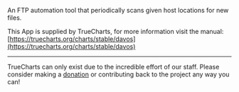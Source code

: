 An FTP automation tool that periodically scans given host locations for new files.

This App is supplied by TrueCharts, for more information visit the manual: [https://truecharts.org/charts/stable/davos](https://truecharts.org/charts/stable/davos)

---

TrueCharts can only exist due to the incredible effort of our staff.
Please consider making a [donation](https://truecharts.org/about/sponsor) or contributing back to the project any way you can!
